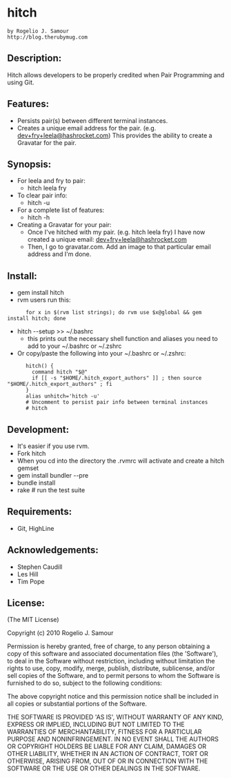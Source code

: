 hitch
=====
    by Rogelio J. Samour
    http://blog.therubymug.com

Description:
-----------

Hitch allows developers to be properly credited when Pair Programming and using Git.

Features:
--------

* Persists pair(s) between different terminal instances.
* Creates a unique email address for the pair. (e.g. dev+fry+leela@hashrocket.com) This provides the ability to create a Gravatar for the pair.

Synopsis:
--------

- For leela and fry to pair:
  - hitch leela fry
- To clear pair info:
  - hitch -u
- For a complete list of features:
  - hitch -h
- Creating a Gravatar for your pair:
  - Once I've hitched with my pair. (e.g. hitch leela fry) I have now created a unique email: dev+fry+leela@hashrocket.com
  - Then, I go to gravatar.com. Add an image to that particular email address and I'm done.

Install:
-------

* gem install hitch
* rvm users run this:
<pre><code>      for x in $(rvm list strings); do rvm use $x@global && gem install hitch; done</code></pre>
* hitch --setup >> ~/.bashrc
  - this prints out the necessary shell function and aliases you need to add to your ~/.bashrc or ~/.zshrc
* Or copy/paste the following into your ~/.bashrc or ~/.zshrc:
<pre><code>      hitch() {
        command hitch "$@"
        if [[ -s "$HOME/.hitch_export_authors" ]] ; then source "$HOME/.hitch_export_authors" ; fi
      }
      alias unhitch='hitch -u'
      # Uncomment to persist pair info between terminal instances
      # hitch
</code></pre>

Development:
-----------

* It's easier if you use rvm.
* Fork hitch
* When you cd into the directory the .rvmrc will activate and create a hitch gemset
* gem install bundler --pre
* bundle install
* rake # run the test suite

Requirements:
------------

* Git, HighLine

Acknowledgements:
----------------

* Stephen Caudill
* Les Hill
* Tim Pope

License:
-------

(The MIT License)

Copyright (c) 2010 Rogelio J. Samour

Permission is hereby granted, free of charge, to any person obtaining
a copy of this software and associated documentation files (the
'Software'), to deal in the Software without restriction, including
without limitation the rights to use, copy, modify, merge, publish,
distribute, sublicense, and/or sell copies of the Software, and to
permit persons to whom the Software is furnished to do so, subject to
the following conditions:

The above copyright notice and this permission notice shall be
included in all copies or substantial portions of the Software.

THE SOFTWARE IS PROVIDED 'AS IS', WITHOUT WARRANTY OF ANY KIND,
EXPRESS OR IMPLIED, INCLUDING BUT NOT LIMITED TO THE WARRANTIES OF
MERCHANTABILITY, FITNESS FOR A PARTICULAR PURPOSE AND NONINFRINGEMENT.
IN NO EVENT SHALL THE AUTHORS OR COPYRIGHT HOLDERS BE LIABLE FOR ANY
CLAIM, DAMAGES OR OTHER LIABILITY, WHETHER IN AN ACTION OF CONTRACT,
TORT OR OTHERWISE, ARISING FROM, OUT OF OR IN CONNECTION WITH THE
SOFTWARE OR THE USE OR OTHER DEALINGS IN THE SOFTWARE.
